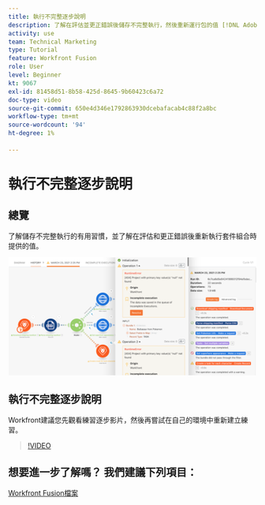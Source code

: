```yaml
---
title: 執行不完整逐步說明
description: 了解在評估並更正錯誤後儲存不完整執行，然後重新運行包的值 [!DNL Adobe Workfront Fusion].
activity: use
team: Technical Marketing
type: Tutorial
feature: Workfront Fusion
role: User
level: Beginner
kt: 9067
exl-id: 81458d51-8b58-425d-8645-9b60423c6a72
doc-type: video
source-git-commit: 650e4d346e1792863930dcebafacab4c88f2a8bc
workflow-type: tm+mt
source-wordcount: '94'
ht-degree: 1%

---
```


# 執行不完整逐步說明

## 總覽

了解儲存不完整執行的有用習慣，並了解在評估和更正錯誤後重新執行套件組合時提供的值。

![具有錯誤處理的情境的影像](assets/troubleshooting-and-error-handling-8.png)

## 執行不完整逐步說明

Workfront建議您先觀看練習逐步影片，然後再嘗試在自己的環境中重新建立練習。

>[!VIDEO](https://video.tv.adobe.com/v/335308/?quality=12&learn=on)

## 想要進一步了解嗎？ 我們建議下列項目：

[Workfront Fusion檔案](https://experienceleague.adobe.com/docs/workfront/using/adobe-workfront-fusion/workfront-fusion-2.html?lang=en)
